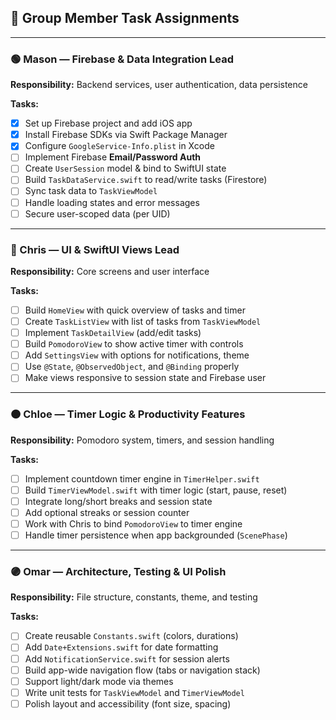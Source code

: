 ## 👥 Group Member Task Assignments

---

### 🟢 Mason — Firebase & Data Integration Lead  
**Responsibility:** Backend services, user authentication, data persistence

**Tasks:**
- [X] Set up Firebase project and add iOS app
- [X] Install Firebase SDKs via Swift Package Manager
- [X] Configure `GoogleService-Info.plist` in Xcode
- [ ] Implement Firebase **Email/Password Auth**
- [ ] Create `UserSession` model & bind to SwiftUI state
- [ ] Build `TaskDataService.swift` to read/write tasks (Firestore)
- [ ] Sync task data to `TaskViewModel`
- [ ] Handle loading states and error messages
- [ ] Secure user-scoped data (per UID)

---

### 🔵 Chris — UI & SwiftUI Views Lead  
**Responsibility:** Core screens and user interface

**Tasks:**
- [ ] Build `HomeView` with quick overview of tasks and timer
- [ ] Create `TaskListView` with list of tasks from `TaskViewModel`
- [ ] Implement `TaskDetailView` (add/edit tasks)
- [ ] Build `PomodoroView` to show active timer with controls
- [ ] Add `SettingsView` with options for notifications, theme
- [ ] Use `@State`, `@ObservedObject`, and `@Binding` properly
- [ ] Make views responsive to session state and Firebase user

---

### 🟠 Chloe — Timer Logic & Productivity Features  
**Responsibility:** Pomodoro system, timers, and session handling

**Tasks:**
- [ ] Implement countdown timer engine in `TimerHelper.swift`
- [ ] Build `TimerViewModel.swift` with timer logic (start, pause, reset)
- [ ] Integrate long/short breaks and session state
- [ ] Add optional streaks or session counter
- [ ] Work with Chris to bind `PomodoroView` to timer engine
- [ ] Handle timer persistence when app backgrounded (`ScenePhase`)

---

### 🟣 Omar — Architecture, Testing & UI Polish  
**Responsibility:** File structure, constants, theme, and testing

**Tasks:**
- [ ] Create reusable `Constants.swift` (colors, durations)
- [ ] Add `Date+Extensions.swift` for date formatting
- [ ] Add `NotificationService.swift` for session alerts
- [ ] Build app-wide navigation flow (tabs or navigation stack)
- [ ] Support light/dark mode via themes
- [ ] Write unit tests for `TaskViewModel` and `TimerViewModel`
- [ ] Polish layout and accessibility (font size, spacing)
